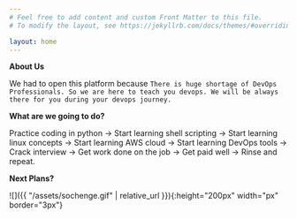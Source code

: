 ```yaml
---
# Feel free to add content and custom Front Matter to this file.
# To modify the layout, see https://jekyllrb.com/docs/themes/#overriding-theme-defaults

layout: home
---
```

**About Us**

We had to open this platform because `There is huge shortage of DevOps Professionals. So we are here to teach you devops. We will be always there for you during your devops journey.`

**What are we going to do?**

Practice coding in python -> Start learning shell scripting -> Start learning linux concepts -> Start learning AWS cloud -> Start learning DevOps tools -> Crack interview -> Get work done on the job -> Get paid well -> Rinse and repeat.



**Next Plans?**

![]({{ "/assets/sochenge.gif" | relative_url }}){:height="200px" width="px" border="3px"}


